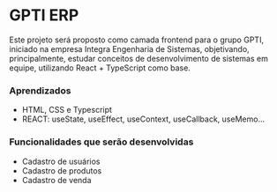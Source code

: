# GPTI ERP
Este projeto será proposto como camada frontend para o grupo GPTI, iniciado na empresa Integra Engenharia de Sistemas, objetivando, principalmente, estudar conceitos de desenvolvimento de sistemas em equipe, utilizando React + TypeScript como base.
### Aprendizados

- HTML, CSS e Typescript
- REACT: useState, useEffect, useContext, useCallback, useMemo...
### Funcionalidades que serão desenvolvidas

- Cadastro de usuários
- Cadastro de produtos
- Cadastro de venda